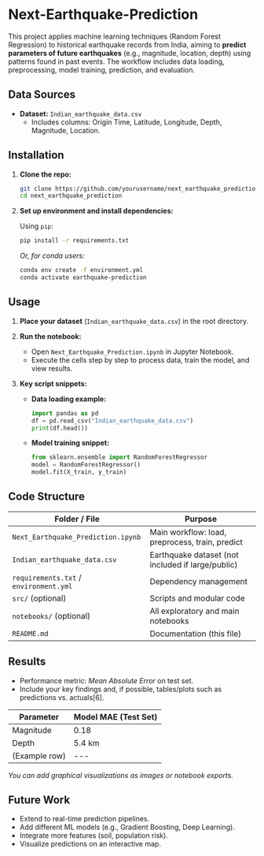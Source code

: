 # Next-Earthquake-Prediction

This project applies machine learning techniques (Random Forest Regression) to historical earthquake records from India, aiming to **predict parameters of future earthquakes** (e.g., magnitude, location, depth) using patterns found in past events. The workflow includes data loading, preprocessing, model training, prediction, and evaluation.
 
## Data Sources 

- **Dataset:** `Indian_earthquake_data.csv`
  - Includes columns: Origin Time, Latitude, Longitude, Depth, Magnitude, Location.
 
## Installation
 
1. **Clone the repo:**
   ```bash
   git clone https://github.com/yourusername/next_earthquake_prediction.git
   cd next_earthquake_prediction
   ```

2. **Set up environment and install dependencies:**

   Using `pip`:
   ```bash
   pip install -r requirements.txt
   ```

   *Or, for conda users:*
   ```bash
   conda env create -f environment.yml
   conda activate earthquake-prediction
   ```

## Usage

1. **Place your dataset** (`Indian_earthquake_data.csv`) in the root directory.

2. **Run the notebook:**
   - Open `Next_Earthquake_Prediction.ipynb` in Jupyter Notebook.
   - Execute the cells step by step to process data, train the model, and view results.

3. **Key script snippets:**
   - **Data loading example:**
     ```python
     import pandas as pd
     df = pd.read_csv("Indian_earthquake_data.csv")
     print(df.head())
     ```
   - **Model training snippet:**
     ```python
     from sklearn.ensemble import RandomForestRegressor
     model = RandomForestRegressor()
     model.fit(X_train, y_train)
     ```

## Code Structure

| Folder / File                  | Purpose                                       |
|------------------------------- |-----------------------------------------------|
| `Next_Earthquake_Prediction.ipynb` | Main workflow: load, preprocess, train, predict |
| `Indian_earthquake_data.csv`      | Earthquake dataset (not included if large/public)|
| `requirements.txt` / `environment.yml` | Dependency management                    |
| `src/` (optional)                  | Scripts and modular code                   |
| `notebooks/` (optional)            | All exploratory and main notebooks         |
| `README.md`                        | Documentation (this file)                  |

## Results

- Performance metric: *Mean Absolute Error* on test set.
- Include your key findings and, if possible, tables/plots such as predictions vs. actuals[6].

| Parameter     | Model MAE (Test Set) |
|---------------|---------------------|
| Magnitude     | 0.18                |
| Depth         | 5.4 km              |
| (Example row) | ---                 |

*You can add graphical visualizations as images or notebook exports.*

## Future Work

- Extend to real-time prediction pipelines.
- Add different ML models (e.g., Gradient Boosting, Deep Learning).
- Integrate more features (soil, population risk).
- Visualize predictions on an interactive map.
